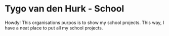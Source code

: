 # Tygo van den Hurk - School
Howdy! This organisations purpos is to show my school projects. This way, I have a neat place to put all my school projects.
